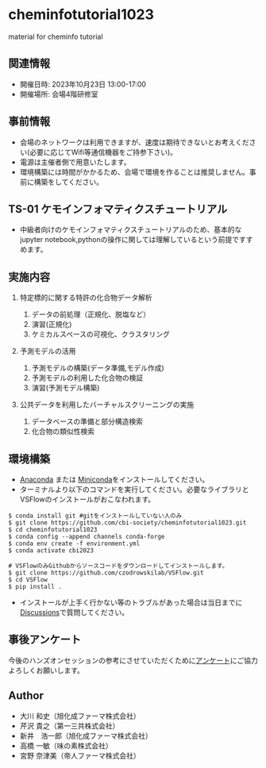 # cheminfotutorial1023
material for cheminfo tutorial

## 関連情報
 - 開催日時: 2023年10月23日 13:00-17:00
 - 開催場所: 会場4階研修室

## 事前情報
 - 会場のネットワークは利用できますが、速度は期待できないとお考えください(必要に応じてWifi等通信機器をご持参下さい)。
 - 電源は主催者側で用意いたします。
 - 環境構築には時間がかかるため、会場で環境を作ることは推奨しません。事前に構築をしてください。

## TS-01 ケモインフォマティクスチュートリアル
 - 中級者向けのケモインフォマティクスチュートリアルのため、基本的なjupyter notebook,pythonの操作に関しては理解しているという前提ですすめます。

## 実施内容

1. 特定標的に関する特許の化合物データ解析
    1. データの前処理（正規化、脱塩など）
    1. 演習(正規化)
    1. ケミカルスペースの可視化、クラスタリング
       
1. 予測モデルの活用
    1. 予測モデルの構築(データ準備,モデル作成)
    1. 予測モデルの利用した化合物の検証
    1. 演習(予測モデル構築)
       
1. 公共データを利用したバーチャルスクリーニングの実施
    1. データベースの準備と部分構造検索
    1. 化合物の類似性検索

## 環境構築
 - [Anaconda](https://www.anaconda.com/download) または [Miniconda](https://docs.conda.io/projects/miniconda/en/latest/)をインストールしてください。
 - ターミナルより以下のコマンドを実行してください。必要なライブラリとVSFlowのインストールがおこなわれます。
 
```
$ conda install git #gitをインストールしていない人のみ
$ git clone https://github.com/cbi-society/cheminfotutorial1023.git
$ cd cheminfotutorial1023
$ conda config --append channels conda-forge
$ conda env create -f environment.yml
$ conda activate cbi2023

# VSFlowのみGithubからソースコードをダウンロードしてインストールします。
$ git clone https://github.com/czodrowskilab/VSFlow.git
$ cd VSFlow
$ pip install .
```

- インストールが上手く行かない等のトラブルがあった場合は当日までに[Discussions](https://github.com/cbi-society/cheminfotutorial1023/discussions)で質問してください。

## 事後アンケート

今後のハンズオンセッションの参考にさせていただくために[アンケート](https://docs.google.com/forms/d/18RsZ_M91SykSEMzZkdsCrPxNTdQ0fa5OYgxl287xAeo/edit)にご協力よろしくお願いします。


## Author
 - 大川 和史（旭化成ファーマ株式会社）
 - 芹沢 貴之（第一三共株式会社）
 - 新井　浩一郎（旭化成ファーマ株式会社）
 - 高橋 一敏（味の素株式会社）
 - 宮野 奈津美（帝人ファーマ株式会社）
